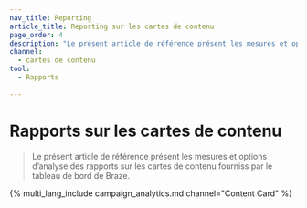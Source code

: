 ```yaml
---
nav_title: Reporting
article_title: Reporting sur les cartes de contenu
page_order: 4
description: "Le présent article de référence présent les mesures et options d’analyse des rapports sur les cartes de contenu fourniss par le tableau de bord de Braze."
channel:
  - cartes de contenu
tool:
  - Rapports
  
---
```


# Rapports sur les cartes de contenu

> Le présent article de référence présent les mesures et options d’analyse des rapports sur les cartes de contenu fourniss par le tableau de bord de Braze.

{% multi_lang_include campaign_analytics.md channel="Content Card" %}
